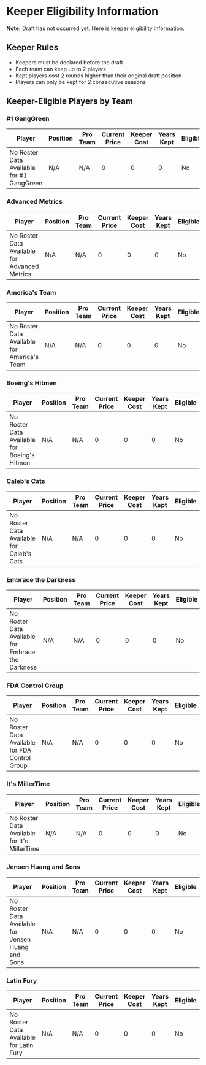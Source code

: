 # Keeper Eligibility Information

**Note:** Draft has not occurred yet. Here is keeper eligibility information.

## Keeper Rules

- Keepers must be declared before the draft
- Each team can keep up to 2 players
- Kept players cost 2 rounds higher than their original draft position
- Players can only be kept for 2 consecutive seasons

## Keeper-Eligible Players by Team

### #1 GangGreen

| Player | Position | Pro Team | Current Price | Keeper Cost | Years Kept | Eligible |
|--------|----------|----------|---------------|-------------|------------|----------|
| No Roster Data Available for #1 GangGreen | N/A | N/A | 0 | 0 | 0 | No |

### Advanced Metrics

| Player | Position | Pro Team | Current Price | Keeper Cost | Years Kept | Eligible |
|--------|----------|----------|---------------|-------------|------------|----------|
| No Roster Data Available for Advanced Metrics | N/A | N/A | 0 | 0 | 0 | No |

### America's Team

| Player | Position | Pro Team | Current Price | Keeper Cost | Years Kept | Eligible |
|--------|----------|----------|---------------|-------------|------------|----------|
| No Roster Data Available for America's Team | N/A | N/A | 0 | 0 | 0 | No |

### Boeing's Hitmen 

| Player | Position | Pro Team | Current Price | Keeper Cost | Years Kept | Eligible |
|--------|----------|----------|---------------|-------------|------------|----------|
| No Roster Data Available for Boeing's Hitmen  | N/A | N/A | 0 | 0 | 0 | No |

### Caleb's Cats

| Player | Position | Pro Team | Current Price | Keeper Cost | Years Kept | Eligible |
|--------|----------|----------|---------------|-------------|------------|----------|
| No Roster Data Available for Caleb's Cats | N/A | N/A | 0 | 0 | 0 | No |

### Embrace the Darkness

| Player | Position | Pro Team | Current Price | Keeper Cost | Years Kept | Eligible |
|--------|----------|----------|---------------|-------------|------------|----------|
| No Roster Data Available for Embrace the Darkness | N/A | N/A | 0 | 0 | 0 | No |

### FDA Control Group

| Player | Position | Pro Team | Current Price | Keeper Cost | Years Kept | Eligible |
|--------|----------|----------|---------------|-------------|------------|----------|
| No Roster Data Available for FDA Control Group | N/A | N/A | 0 | 0 | 0 | No |

### It's MillerTime

| Player | Position | Pro Team | Current Price | Keeper Cost | Years Kept | Eligible |
|--------|----------|----------|---------------|-------------|------------|----------|
| No Roster Data Available for It's MillerTime | N/A | N/A | 0 | 0 | 0 | No |

### Jensen Huang and Sons

| Player | Position | Pro Team | Current Price | Keeper Cost | Years Kept | Eligible |
|--------|----------|----------|---------------|-------------|------------|----------|
| No Roster Data Available for Jensen Huang and Sons | N/A | N/A | 0 | 0 | 0 | No |

### Latin Fury

| Player | Position | Pro Team | Current Price | Keeper Cost | Years Kept | Eligible |
|--------|----------|----------|---------------|-------------|------------|----------|
| No Roster Data Available for Latin Fury | N/A | N/A | 0 | 0 | 0 | No |

